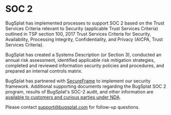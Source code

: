 # SOC 2

BugSplat has implemented processes to support SOC 2 based on the Trust Services Criteria relevant to Security (applicable Trust Services Criteria) outlined in TSP section 100, 2017 Trust Services Criteria for Security, Availability, Processing Integrity, Confidentiality, and Privacy (AICPA, Trust Services Criteria).

BugSplat has created a Systems Description (or Section 3), conducted an annual risk assessment, identified applicable risk mitigation strategies, completed and reviewed information security policies and procedures, and prepared an internal controls matrix.

BugSplat has partnered with [SecureFrame](https://secureframe.com/) to implement our security framework. Additional supporting documents regarding the BugSplat SOC 2 program, results of BugSplat's SOC-2 audit, and other information are [available to customers and curious parties under NDA](bugsplat-security-program-inquirys.md).

Please contact [support@bugsplat.com](mailto:support@bugsplat.com) for follow-up questions.
